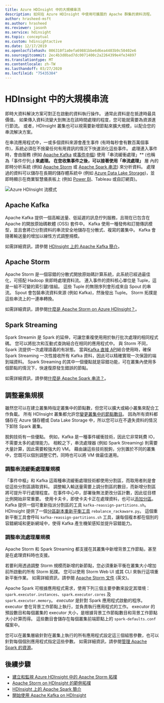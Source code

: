```yaml
---
title: Azure HDInsight 中的大規模串流
description: 如何在 Azure HDInsight 中使用可擴展的 Apache 群集的資料流程。
author: hrasheed-msft
ms.author: hrasheed
ms.reviewer: jasonh
ms.service: hdinsight
ms.topic: conceptual
ms.custom: hdinsightactive
ms.date: 12/17/2019
ms.openlocfilehash: 006310f1a0efa69881bbe6d6ea4403b9c50402e6
ms.sourcegitcommit: 2ec4b3d0bad7dc0071400c2a2264399e4fe34897
ms.translationtype: MT
ms.contentlocale: zh-TW
ms.lasthandoff: 03/27/2020
ms.locfileid: "75435384"
---
```

# <a name="streaming-at-scale-in-hdinsight"></a>HDInsight 中的大規模串流

即時大資料解決方案可對正在啟動的資料執行操作。 通常此資料是在抵達時最具價值。 如果傳入資料流變大到無法在該時間處理的程度，您可能就需要為資源進行節流。 或者，HDInsight 叢集也可以視需要新增節點來擴大規模，以配合您的串流解決方案。

在串流應用程式中，一或多個資料來源會產生事件 (有時每秒會有數百萬個事件)，系統必須在不捨棄任何有用資訊的情況下快速消化這些事件。 處理連入事件時，會由服務 (例如 [Apache Kafka](kafka/apache-kafka-introduction.md) 或[事件中樞](https://azure.microsoft.com/services/event-hubs/)) 使用「串流緩衝處理」** (也稱為「事件佇列」**) 來處理。 在您收集事件之後，可以接著使用「串流處理」** 層 內的即時分析系統 (例如 [Apache Storm](storm/apache-storm-overview.md) 或 [Apache Spark 串流](spark/apache-spark-streaming-overview.md)) 來分析資料。 處理過的資料可以儲存在長期的儲存體系統中 (例如 [Azure Data Lake Storage](https://azure.microsoft.com/services/storage/data-lake-storage/))，並即時顯示在商業智慧儀表板上 (例如 [Power BI](https://powerbi.microsoft.com)、Tableau 或自訂網頁)。

![Azure HDInsight 流模式](./media/hdinsight-streaming-at-scale-overview/HDInsight-streaming-patterns.png)

## <a name="apache-kafka"></a>Apache Kafka

Apache Kafka 提供一個高輸送量、低延遲的訊息佇列服務，且現在已包含在 Apache 的開放原始碼軟體 (OSS) 套件中。 Kafka 使用一種發佈和訂閱傳訊模型，並且會將已分割資料的串流安全地儲存在分散式、複寫的叢集中。 Kafka 會隨著輸送量的增加以線性方式調整規模。

如需詳細資訊，請參閱 [HDInsight 上的 Apache Kafka 簡介](kafka/apache-kafka-introduction.md)。

## <a name="apache-storm"></a>Apache Storm

Apache Storm 是一個容錯的分散式開放原始碼計算系統，此系統已經過最佳化，可搭配 Hadoop 來即時處理資料流。 連入事件的資料核心單位是 Tuple，這是一組不可變的索引鍵/值組。 這些 Tuple 的無限序列會形成來自 Spout 的串流。 Spout 會包裝串流資料來源 (例如 Kafka)，然後發出 Tuple。 Storm 拓撲是這些串流上的一連串轉換。

如需詳細資訊，請參閱[什麼是 Apache Storm on Azure HDInsight？](storm/apache-storm-overview.md)。

## <a name="spark-streaming"></a>Spark Streaming

Spark Streamin 是 Spark 的延伸，可讓您重複使用用於執行批次處理的相同程式碼。 您可以將批次和互動式查詢結合在相同的應用程式中。 與 Storm 不同，Spark 流提供一次處理語義的有狀態。 當與[Kafka 直接 API](https://spark.apache.org/docs/latest/streaming-kafka-integration.html)結合使用時，確保 Spark Streaming 一次性接收所有 Kafka 資料，因此可以精確實現一次保證的端到端資料。 Spark Streaming 的其中一個優點就是容錯功能，可在叢集內使用多個節點的情況下，快速復原發生錯誤的節點。

如需詳細資訊，請參閱[什麼是 Apache Spark 串流？](hdinsight-spark-streaming-overview.md)。

## <a name="scaling-a-cluster"></a>調整叢集規模

雖然您可以在建立叢集時指定叢集中的節點數，但您可以擴大或縮小叢集來配合工作負載。 所有 HDInsight 叢集都允許您[變更叢集中的節點數目](hdinsight-administer-use-portal-linux.md#scale-clusters)。 因為所有資料都儲存在 Azure 儲存體或 Data Lake Storage 中，所以您可以在不遺失資料的情況下卸除 Spark 叢集。

脫鉤技術有一些優點。 例如，Kafka 是一種事件緩衝技術，因此它非常耗費 IO，不需要太多的處理能力。 相較之下，串流處理器 (例如 Spark Streaming) 則需要大量計算，因此需要較強大的 VM。 藉由讓這些技術脫鉤，分別置於不同的叢集中，您既可以個別調整它們，同時也可以將 VM 做最佳運用。

### <a name="scale-the-stream-buffering-layer"></a>調整串流緩衝處理層規模

「事件中樞」和 Kafka 這兩種串流緩衝處理技術都使用分割區，而取用者則是會從這些分割區讀取資料。 調整輸入輸送量需要上調分割區的數目，而新增分割區將可提升平行處理程度。 在事件中心中，部署後無法更改分區計數，因此從目標比例開始非常重要。 使用卡夫卡，即使卡夫卡正在處理資料，也可以[添加分區](https://kafka.apache.org/documentation.html#basic_ops_cluster_expansion)。 Kafka 提供一個可重新指派分割區的工具 `kafka-reassign-partitions.sh`。 HDInsight 提供了一個[分區副本重新平衡工具](https://github.com/hdinsight/hdinsight-kafka-tools) `rebalance_rackaware.py`。 這個重新平衡工具會呼叫 `kafka-reassign-partitions.sh` 工具，讓每個複本都在個別的容錯網域和更新網域中，使得 Kafka 產生機架感知並提升容錯能力。

### <a name="scale-the-stream-processing-layer"></a>調整串流處理層規模

Apache Storm 和 Spark Streaming 都支援在其叢集中新增背景工作節點，甚至是在處理資料時也支援。

若要利用透過調整 Storm 規模而新增的新節點，您必須重新平衡在叢集大小增加前所啟動的所有 Storm 拓撲。 您可以使用 Storm Web UI 或其 CLI 來執行這項重新平衡作業。 如需詳細資訊，請參閱 [Apache Storm 文件](https://storm.apache.org/documentation/Understanding-the-parallelism-of-a-Storm-topology.html) \(英文\)。

Apache Spark 可根據應用程式需求，使用下列三個主要參數來設定其環境：`spark.executor.instances`、`spark.executor.cores` 及 `spark.executor.memory`。 *executor* 是針對 Spark 應用程式啟動的程序。 executor 會在背景工作節點上執行，並負責執行應用程式的工作。 executor 的預設數目和每個叢集的 executor 大小，是根據背景工作節點數目和背景工作節點大小計算而得。 這些數目會儲存在每個叢集前端節點上的 `spark-defaults.conf` 檔案中。

您可以在叢集層級針對在叢集上執行的所有應用程式設定這三個組態參數，也可以針對每個個別應用程式指定這些參數。 如需詳細資訊，請參閱[管理 Apache Spark 的資源](spark/apache-spark-resource-manager.md)。

## <a name="next-steps"></a>後續步驟

* [建立和監視 Azure HDInsight 中的 Apache Storm 拓撲](storm/apache-storm-quickstart.md)
* [Apache Storm on HDInsight 的範例拓撲](storm/apache-storm-example-topology.md)
* [HDInsight 上的 Apache Spark 簡介](spark/apache-spark-overview.md)
* [開始使用 Apache Kafka on HDInsight](kafka/apache-kafka-get-started.md)
